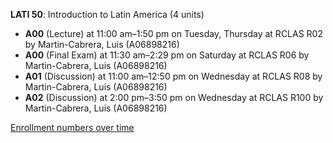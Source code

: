 **LATI 50**: Introduction to Latin America (4 units)

- **A00** (Lecture) at 11:00 am–1:50 pm on Tuesday, Thursday at RCLAS R02 by Martin-Cabrera, Luis (A06898216)
- **A00** (Final Exam) at 11:30 am–2:29 pm on Saturday at RCLAS R06 by Martin-Cabrera, Luis (A06898216)
- **A01** (Discussion) at 11:00 am–12:50 pm on Wednesday at RCLAS R08 by Martin-Cabrera, Luis (A06898216)
- **A02** (Discussion) at 2:00 pm–3:50 pm on Wednesday at RCLAS R100 by Martin-Cabrera, Luis (A06898216)

[Enrollment numbers over time](./LATI50.tsv)
